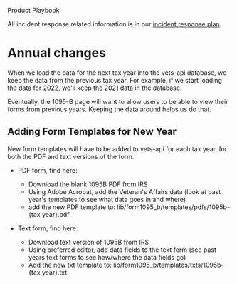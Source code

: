 Product Playbook

All incident response related information is in our [incident response plan](https://github.com/department-of-veterans-affairs/va.gov-team/blob/master/products/health-care/1095b-tax-form/product/incident-response-plan.md). 


# Annual changes

When we load the data for the next tax year into the vets-api database, we keep the data from the previous tax year. For example, if we start loading the data for 2022, we'll keep the 2021 data in the database. 

Eventually, the 1095-B page will want to allow users to be able to view their forms from previous years. Keeping the data around helps us do that. 

## Adding Form Templates for New Year

New form templates will have to be added to vets-api for each tax year, for both the PDF and text versions of the form.

- PDF form, find here: <insert link>
  - Download the blank 1095B PDF from IRS
  - Using Adobe Acrobat, add the Veteran's Affairs data (look at past year's templates to see what data goes in and where)
  - add the new PDF template to: lib/form1095_b/templates/pdfs/1095b-{tax year}.pdf
  
- Text form, find here: <insert link>
  - Download text version of 1095B from IRS
  - Using preferred editor, add data fields to the text form (see past years text forms to see how/where the data fields go)
  - Add the new txt template to: lib/form1095_b/templates/txts/1095b-{tax year}.txt
